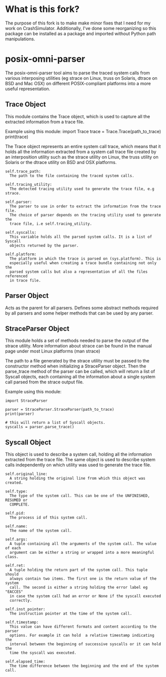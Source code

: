 What is this fork?
==================
The purpose of this fork is to make make minor fixes that I need for my work on
CrashSimulator.  Additionally, I've done some reorganizing so this package can
be installed as a package and imported without Python path manipulations.

posix-omni-parser
=================
The posix-omni-parser tool aims to parse the traced system calls from various
interposing utilities (eg strace on Linux, truss on Solaris, dtrace on BSD
and Mac OSX) on different POSIX-compliant platforms into a more useful 
representation.


Trace Object
------------

  This module contains the Trace object, which is used to capture all the
  extracted information from a trace file.

  Example using this module:
    import Trace
    trace = Trace.Trace(path_to_trace)
    print(trace)

  The Trace object represents an entire system call trace, which means that it 
    holds all the information extracted from a system call trace file created by
    an interposition utility such as the strace utility on Linux, the truss 
    utility on Solaris or the dtrace utility on BSD and OSX platforms.

  <Attributes>

    self.trace_path:
      The path to the file containing the traced system calls.
    
    self.tracing_utility:
      The detected tracing utility used to generate the trace file, e.g strace.
    
    self.parser:
      The parser to use in order to extract the information from the trace file.
      The choice of parser depends on the tracing utility used to generate the 
      trace file, i.e self.tracing_utility.

    self.syscalls:
      This variable holds all the parsed system calls. It is a list of Syscall
      objects returned by the parser.

    self.platform:
      The platform in which the trace is parsed on (sys.platform). This is
      especially useful when creating a trace bundle containing not only the
      parsed system calls but also a representation of all the files referenced
      in trace file.


Parser Object
-------------
<Purpose>
  Acts as the parent for all parsers. Defines some abstract methods required by
  all parsers and some helper methods that can be used by any parser.


StraceParser Object
-------------------
<Purpose>
  This module holds a set of methods needed to parse the output of the strace
  utility. More information about strace can be found in the manual page under
  most Linux platforms (man strace)

  The path to a file generated by the strace utility must be passed to the
  constructor method when initializing a StraceParser object. Then the
  parse_trace method of the parser can be called, which will return a list of
  Syscall objects, each containing all the information about a single system
  call parsed from the strace output file.

  Example using this module:

    import StraceParser

    parser = StraceParser.StraceParser(path_to_trace)
    print(parser)

    # this will return a list of Syscall objects.
    syscalls = parser.parse_trace()

Syscall Object
--------------
  <Purpose>
    This object is used to describe a system call, holding all the information
    extracted from the trace file. The same object is used to describe system 
    calls independently on which utility was used to generate the trace file.

  <Attributes>
    
    self.original_line:
      A string holding the original line from which this object was created.

    self.type:
      The type of the system call. This can be one of the UNFINISHED, RESUMED or
      COMPLETE.

    self.pid:
      The process id of this system call.

    self.name:
      The name of the system call.

    self.args:
      A tuple containing all the arguments of the system call. The value of each
      argument can be either a string or wrapped into a more meaningful class.

    self.ret:
      A tuple holding the return part of the system call. This tuple should
      always contain two items. The first one is the return value of the system
      call. The second is either a string holding the error label eg "EACCES"
      in case the system call had an error or None if the syscall executed 
      correctly.
    
    self.inst_pointer:
      The instruction pointer at the time of the system call.

    self.timestamp:
      This value can have different formats and content according to the parser
      options. For example it can hold  a relative timestamp indicating the
      interval between the beginning of successive syscalls or it can hold the
      time the syscall was executed.

    self.elapsed_time:
      The time difference between the beginning and the end of the system call.
